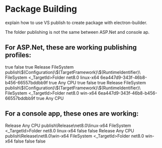# Package Building


explain how to use VS publish to create package with electron-builder.

The folder publishing is not the same between ASP.Net and console ap.

## For ASP.Net, these are working publishing profiles:

<?xml version="1.0" encoding="utf-8"?>
<!-- https://go.microsoft.com/fwlink/?LinkID=208121. -->
<Project>
  <PropertyGroup>
    <DeleteExistingFiles>true</DeleteExistingFiles>
    <ExcludeApp_Data>false</ExcludeApp_Data>
    <LaunchSiteAfterPublish>true</LaunchSiteAfterPublish>
    <LastUsedBuildConfiguration>Release</LastUsedBuildConfiguration>
    <PublishProvider>FileSystem</PublishProvider>
    <PublishUrl>publish\$(Configuration)\$(TargetFramework)\$(RuntimeIdentifier)\</PublishUrl>
    <WebPublishMethod>FileSystem</WebPublishMethod>
    <_TargetId>Folder</_TargetId>
    <SiteUrlToLaunchAfterPublish />
    <TargetFramework>net8.0</TargetFramework>
    <RuntimeIdentifier>linux-x64</RuntimeIdentifier>
    <ProjectGuid>6ea447d9-343f-46b8-b456-66557bddbb9f</ProjectGuid>
    <SelfContained>true</SelfContained>
    <LastUsedPlatform>Any CPU</LastUsedPlatform>
  </PropertyGroup>
</Project>

<?xml version="1.0" encoding="utf-8"?>
<!-- https://go.microsoft.com/fwlink/?LinkID=208121. -->
<Project>
  <PropertyGroup>
    <DeleteExistingFiles>true</DeleteExistingFiles>
    <ExcludeApp_Data>false</ExcludeApp_Data>
    <LaunchSiteAfterPublish>true</LaunchSiteAfterPublish>
    <LastUsedBuildConfiguration>Release</LastUsedBuildConfiguration>
    <PublishProvider>FileSystem</PublishProvider>
    <PublishUrl>publish\$(Configuration)\$(TargetFramework)\$(RuntimeIdentifier)\</PublishUrl>
    <WebPublishMethod>FileSystem</WebPublishMethod>
    <_TargetId>Folder</_TargetId>
    <SiteUrlToLaunchAfterPublish />
    <TargetFramework>net8.0</TargetFramework>
    <RuntimeIdentifier>win-x64</RuntimeIdentifier>
    <ProjectGuid>6ea447d9-343f-46b8-b456-66557bddbb9f</ProjectGuid>
    <SelfContained>true</SelfContained>
    <LastUsedPlatform>Any CPU</LastUsedPlatform>
  </PropertyGroup>
</Project>



## For a console app, these ones are working:

<?xml version="1.0" encoding="utf-8"?>
<!-- https://go.microsoft.com/fwlink/?LinkID=208121. -->
<Project>
  <PropertyGroup>
    <Configuration>Release</Configuration>
    <Platform>Any CPU</Platform>
    <PublishDir>publish\Release\net8.0\linux-x64</PublishDir>
    <PublishProtocol>FileSystem</PublishProtocol>
    <_TargetId>Folder</_TargetId>
    <TargetFramework>net8.0</TargetFramework>
    <RuntimeIdentifier>linux-x64</RuntimeIdentifier>
    <SelfContained>false</SelfContained>
    <PublishSingleFile>false</PublishSingleFile>
  </PropertyGroup>
</Project>

<?xml version="1.0" encoding="utf-8"?>
<!-- https://go.microsoft.com/fwlink/?LinkID=208121. -->
<Project>
  <PropertyGroup>
    <Configuration>Release</Configuration>
    <Platform>Any CPU</Platform>
    <PublishDir>publish\Release\net8.0\win-x64</PublishDir>
    <PublishProtocol>FileSystem</PublishProtocol>
    <_TargetId>Folder</_TargetId>
    <TargetFramework>net8.0</TargetFramework>
    <RuntimeIdentifier>win-x64</RuntimeIdentifier>
    <SelfContained>false</SelfContained>
    <PublishSingleFile>false</PublishSingleFile>
    <PublishReadyToRun>false</PublishReadyToRun>
  </PropertyGroup>
</Project>

